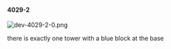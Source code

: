 #### 4029-2
![dev-4029-2-0.png](https://github.com/lil-lab/nlvr/raw/master/nlvr/dev/images/4/dev-4029-2-0.png "dev-4029-2-0.png")

there is exactly one tower with a blue block at the base